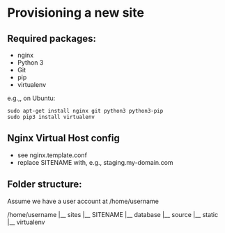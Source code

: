 Provisioning a new site
=======================

## Required packages:

* nginx
* Python 3
* Git
* pip
* virtualenv

e.g.,, on Ubuntu:

	sudo apt-get install nginx git python3 python3-pip
	sudo pip3 install virtualenv

## Nginx Virtual Host config

* see nginx.template.conf
* replace SITENAME with, e.g., staging.my-domain.com

## Folder structure:
Assume we have a user account at /home/username

/home/username
|__ sites
	|__ SITENAME
		|__ database
		|__ source
		|__ static
		|__ virtualenv
